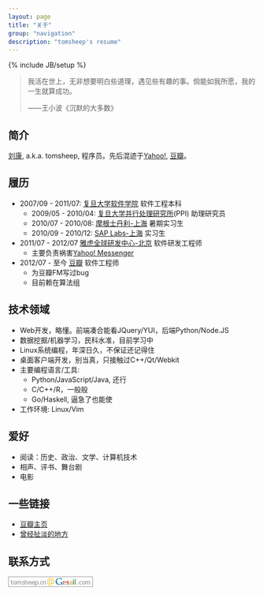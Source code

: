 ```yaml
---
layout: page
title: "关于"
group: "navigation"
description: "tomsheep's resume"
---
```

{% include JB/setup %}

>我活在世上，无非想要明白些道理，遇见些有趣的事。倘能如我所愿，我的一生就算成功。
>
>——王小波《沉默的大多数》

## 简介
[刘康][0], a.k.a. tomsheep, 程序员。先后混迹于[Yahoo!][1], [豆瓣][7]。

## 履历
* 2007/09 - 2011/07: [复旦大学软件学院][2] 软件工程本科
   * 2009/05 - 2010/04: [复旦大学并行处理研究所][3](PPI) 助理研究员
   * 2010/07 - 2010/08: [摩根士丹利-上海][5] 暑期实习生
   * 2010/09 - 2010/12: [SAP Labs-上海][6] 实习生
* 2011/07 - 2012/07 [雅虎全球研发中心-北京][1] 软件研发工程师
   * 主要负责祸害[Yahoo! Messenger][4]
* 2012/07 - 至今 [豆瓣][7] 软件工程师
   * 为豆瓣FM写过bug
   * 目前赖在算法组

## 技术领域
* Web开发，略懂。前端凑合能看JQuery/YUI，后端Python/Node.JS
* 数据挖掘/机器学习，民科水准，目前学习中
* Linux系统编程，年深日久，不保证还记得住
* 桌面客户端开发，别当真，只接触过C++/Qt/Webkit
* 主要编程语言/工具:
   * Python/JavaScript/Java, 还行
   * C/C++/R，一般般
   * Go/Haskell, 逼急了也能使
* 工作环境: Linux/Vim

## 爱好
* 阅读：历史、政治、文学、计算机技术
* 相声、评书、舞台剧
* 电影

## 一些链接
*  [豆瓣主页][8]
*  [曾经扯淡的地方][9]

## 联系方式
![Email地址](/assets/img/mail.png)

[0]: /about
[1]: http://beijing.yahoo.com/ "Yahoo! Global R&D Center-Beijing"
[2]: http://www.software.fudan.edu.cn/ "Software School of Fundan University"
[3]: http://ppi.fudan.edu.cn/ "Parallel Processing Institute"
[4]: http://messenger.yahoo.com/ "Yahoo! Messenger"
[5]: http://www.morganstanley.com/about/offices/china.html "Morgan Stanley in China"
[6]: http://www.sap.com/china/about/saplabs/index.epx "SAP Labs China"
[7]: http://www.douban.com/ "豆瓣"
[8]: http://www.douban.com/people/tomsheep "tomsheep在豆瓣"
[9]: http://notes.tomsheep.net/ "tomsheep的笔记"
